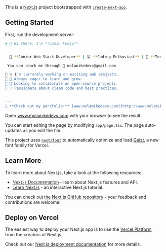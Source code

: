 This is a [Next.js](https://nextjs.org) project bootstrapped with [`create-next-app`](https://nextjs.org/docs/app/api-reference/cli/create-next-app).

## Getting Started

First, run the development server:

```bash
# 👋 Hi there, I'm **Lamin Foday**  


  🌟 **Junior Web Stack Developer** | 💻 **Coding Enthusiast** | 🚀 **Tech Innovator**  

 You can reach me through 📩 molamikedevs@gmail.com  

🔹 🔥 I'm currently working on exciting web projects.  
🔹 🌱 Always eager to learn and grow.  
🔹 🤝 Looking to collaborate on open-source projects.  
🔹 💡 Passionate about clean code and best practices.  


---
🔗 **Check out my portfolio:** [www.molamikedevs.com](http://www.molamikedevs.com)  

```

Open www.molamikedevs.com with your browser to see the result.

You can start editing the page by modifying `app/page.tsx`. The page auto-updates as you edit the file.

This project uses [`next/font`](https://nextjs.org/docs/app/building-your-application/optimizing/fonts) to automatically optimize and load [Geist](https://vercel.com/font), a new font family for Vercel.

## Learn More

To learn more about Next.js, take a look at the following resources:

- [Next.js Documentation](https://nextjs.org/docs) - learn about Next.js features and API.
- [Learn Next.js](https://nextjs.org/learn) - an interactive Next.js tutorial.

You can check out [the Next.js GitHub repository](https://github.com/vercel/next.js) - your feedback and contributions are welcome!

## Deploy on Vercel

The easiest way to deploy your Next.js app is to use the [Vercel Platform](https://vercel.com/new?utm_medium=default-template&filter=next.js&utm_source=create-next-app&utm_campaign=create-next-app-readme) from the creators of Next.js.

Check out our [Next.js deployment documentation](https://nextjs.org/docs/app/building-your-application/deploying) for more details.
